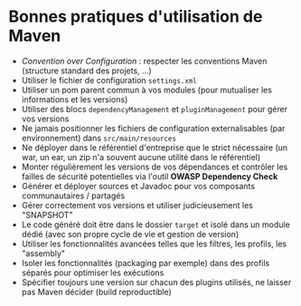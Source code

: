 # Bonnes pratiques d'utilisation de Maven

* _Convention over Configuration_ : respecter les conventions Maven (structure standard des projets, ...)
* Utiliser le fichier de configuration `settings.xml`
* Utiliser un pom parent commun à vos modules (pour mutualiser les informations et les versions)
* Utiliser des blocs `dependencyManagement` et `pluginManagement` pour gérer vos versions
* Ne jamais positionner les fichiers de configuration externalisables (par environnement) dans `src/main/resources`
* Ne déployer dans le référentiel d'entreprise que le strict nécessaire (un war, un ear, un zip n'a souvent aucune utilité dans le référentiel)
* Monter régulièrement les versions de vos dépendances et contrôler les failles de sécurité potentielles via l'outil **OWASP Dependency Check**
* Générer et déployer sources et Javadoc pour vos composants communautaires / partagés
* Gérer correctement vos versions et utiliser judicieusement les "SNAPSHOT"
* Le code généré doit être dans le dossier `target` et isolé dans un module dédié (avec son propre cycle de vie et gestion de version)
* Utiliser les fonctionnalités avancées telles que les filtres, les profils, les "assembly"
* Isoler les fonctionnalités (packaging par exemple) dans des profils séparés pour optimiser les exécutions
* Spécifier toujours une version sur chacun des plugins utilisés, ne laisser pas Maven décider (build reproductible)
